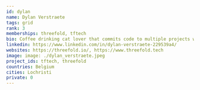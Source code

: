 ```yaml
---
id: dylan
name: Dylan Verstraete
tags: grid
rank: 3
memberships: threefold, tftech
bio: Coffee drinking cat lover that commits code to multiple projects within the Threefold Ecosystem. Has a passion for wakeboarding and webtechnologies.
linkedin: https://www.linkedin.com/in/dylan-verstraete-229539a4/
websites: https://threefold.io/, https://www.threefold.tech
image: image: ./dylan_verstraete.jpeg
project_ids: tftech, threefold
countries: Belgium
cities: Lochristi
private: 0
---
```

